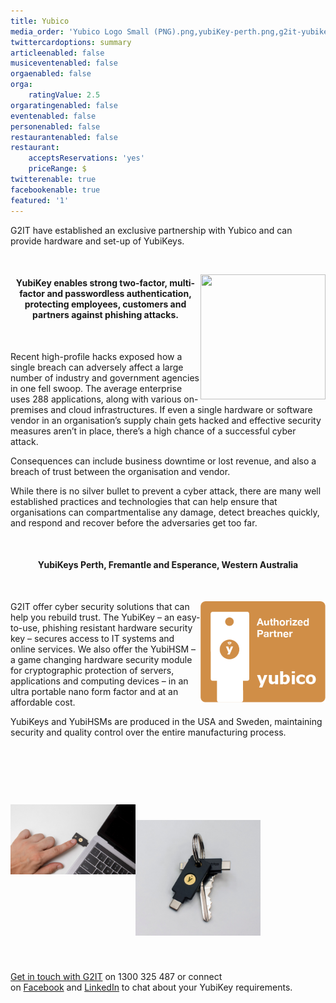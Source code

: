 ```yaml
---
title: Yubico
media_order: 'Yubico Logo Small (PNG).png,yubiKey-perth.png,g2it-yubikey.jpg,yubikey-fremantle-esperance.jpg,g2it-yubico-partner.png'
twittercardoptions: summary
articleenabled: false
musiceventenabled: false
orgaenabled: false
orga:
    ratingValue: 2.5
orgaratingenabled: false
eventenabled: false
personenabled: false
restaurantenabled: false
restaurant:
    acceptsReservations: 'yes'
    priceRange: $
twitterenable: true
facebookenable: true
featured: '1'
---
```


<p>G2IT have established an exclusive partnership with Yubico and can provide hardware and set-up of YubiKeys.</p>
<p>&nbsp;</p>
<p style="text-align: right;"><img style="float: right;" src="yubiKey-perth.png" alt="" width="200" height="200" /></p>
<h4 class="hero__headline" style="text-align: center;"><strong>YubiKey enables strong two-factor, multi-factor and passwordless authentication, protecting employees, customers and partners against phishing attacks.</strong></h4>
<p>&nbsp;</p>
<p>Recent high-profile hacks exposed how a single breach can adversely affect a large number of industry and government agencies in one fell swoop. The average enterprise uses 288 applications, along with various on-premises and cloud infrastructures. If even a single hardware or software vendor in an organisation&rsquo;s supply chain gets hacked and effective security measures aren&rsquo;t in place, there&rsquo;s a high chance of a successful cyber attack.</p>
<p>Consequences can include business downtime or lost revenue, and also a breach of trust between the organisation and vendor.&nbsp;</p>
<p>While there is no silver bullet to prevent a cyber attack, there are many well established practices and technologies that can help ensure that organisations can compartmentalise any damage, detect breaches quickly, and respond and recover before the adversaries get too far.</p>
<p>&nbsp;</p>
<h4 style="text-align: center;"><strong>YubiKeys Perth, Fremantle and Esperance, Western Australia</strong></h4>
<p>&nbsp;</p>
<p><img style="float: right;" src="g2it-yubico-partner.png" alt="" width="200" /></p>
<p>G2IT offer cyber security solutions that can help you rebuild trust. The YubiKey &ndash; an easy-to-use, phishing resistant hardware security key &ndash; secures access to IT systems and online services. We also offer the YubiHSM &ndash; a game changing hardware security module for cryptographic protection of servers, applications and computing devices &ndash; in an ultra portable nano form factor and at an affordable cost.</p>
<p>YubiKeys and YubiHSMs are produced in the USA and Sweden, maintaining security and quality control over the entire manufacturing process.</p>
<p>&nbsp;</p>
<p>&nbsp;</p>
<p>&nbsp;</p>
<p><img style="float: left;" src="yubikey-fremantle-esperance.jpg" alt="" width="200" /></p>
<h1 class="hero__headline"><img src="g2it-yubikey.jpg" alt="" width="200" /> &nbsp;&nbsp;</h1>
<p>&nbsp;</p>
<p><a href="https://www.g2it.com.au/contact-us">Get in touch with G2IT</a>&nbsp;on 1300 325 487 or connect on&nbsp;<a href="https://www.facebook.com/pg/G2.IT.Here.For.You/" target="_blank" rel="noopener">Facebook</a>&nbsp;and&nbsp;<a href="https://www.linkedin.com/company/14527738/" target="_blank" rel="noopener">LinkedIn</a> to chat about your YubiKey requirements.</p>